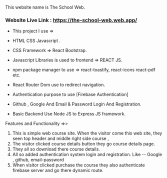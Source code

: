 This website name is The School Web.

### Website Live Link : https://the-school-web.web.app/


* This project I use =>


* HTML CSS Javascript .
*  CSS Framework => React Bootstrap.
* Javascript Libraries is used to frontend => REACT JS.
* npm package manager to use => react-toastify, react-icons react-pdf etc.
* React Router Dom use to redirect navigation.
* Authentication purpose to use [Firebase Authentication]
* Github , Google And Email & Password Login And Registration.
* Basic Backend Use Node JS to Express JS framework.



Features and Functionality  =>>

1. This is simple web course site. When  the visitor come this web site, they seen top header    and middle right side course ,
2. The visitor clicked course details button they go course details page.
3. They all so download there course details.
4. All so added authentication system login and registration. Like -- Google , github, email-password
5. When visitor clicked purchase the course they also authenticate firebase server and go there dynamic route.

